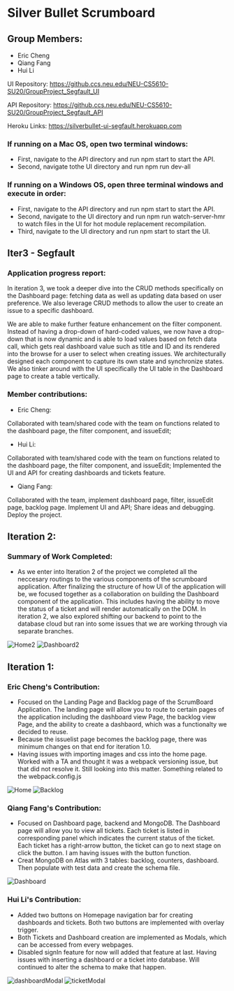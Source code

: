# Silver Bullet Scrumboard 
## Group Members:
- Eric Cheng
- Qiang Fang
- Hui Li

UI Repository: https://github.ccs.neu.edu/NEU-CS5610-SU20/GroupProject_Segfault_UI

API Repository: https://github.ccs.neu.edu/NEU-CS5610-SU20/GroupProject_Segfault_API

Heroku Links: https://silverbullet-ui-segfault.herokuapp.com


### If running on a Mac OS, open two terminal windows:
- First, navigate to the API directory and run npm start to start the API.
- Second, navigate tothe UI directory and run npm run dev-all
### If running on a Windows OS, open three terminal windows and execute in order:
- First, navigate to the API directory and run npm start to start the API.
- Second, navigate to the UI directory and run npm run watch-server-hmr to watch files in the UI for hot module replacement recompilation.
- Third, navigate to the UI directory and run npm start to start the UI.

## Iter3 - Segfault
### Application progress report:

In iteration 3, we took a deeper dive into the CRUD methods specifically on the Dashboard page: fetching data as well as updating data based on user preference. We also leverage CRUD methods to allow the user to create an issue to a specific dashboard.

We are able to make further feature enhancement on the filter component. Instead of having a drop-down of hard-coded values, we now have a drop-down that is now dynamic and is able to load values based on fetch data call, which gets real dashboard value such as title and ID and its rendered into the browse for a user to select when creating issues. We architecturally designed each component to capture its own state and synchronize states. We also tinker around with the UI specifically the UI table in the Dashboard page to create a table vertically.

### Member contributions:

- Eric Cheng:

Collaborated with team/shared code with the team on functions related to the dashboard page, the filter component, and issueEdit;

- Hui Li:

Collaborated with team/shared code with the team on functions related to the dashboard page, the filter component, and issueEdit; Implemented the UI and API for creating dashboards and tickets feature.

- Qiang Fang:

Collaborated with the team, implement dashboard page, filter, issueEdit page, backlog page. Implement UI and API; Share ideas and debugging. Deploy the project.

## Iteration 2:
### Summary of Work Completed:
- As we enter into Iteration 2 of the project we completed all the neccesary routings to the various components of the scrumboard application. After finalizing the structure of how UI of the application will be, we focused together as a collaboration on building the Dashboard component of the application. This includes having the ability to move the status of a ticket and will render automatically on the DOM. In iteration 2, we also explored shifting our backend to point to the database cloud but ran into some issues that we are working through via separate branches.

![Home2](/images/homepage.png)
![Dashboard2](/images/Dashboard2.png)

## Iteration 1:
### Eric Cheng's Contribution: 
- Focused on the Landing Page and Backlog page of the ScrumBoard Application. The landing page will allow you to route to certain pages of the application including the dashboard view Page, the backlog view Page, and the ability to create a dashbaord, which was a functionalty we decided to reuse. 
- Because the issuelist page becomes the backlog page, there was minimum changes on that end for iteration 1.0. 
- Having issues with importing images and css into the home page. Worked with a TA and thought it was a webpack versioning issue, but that did not resolve it. Still looking into this matter. Something related to the webpack.config.js

![Home](/images/Home.png)
![Backlog](/images/BackLog.png)

### Qiang Fang's Contribution: 
- Focused on Dashboard page, backend and MongoDB. The Dashboard page will allow you to view all tickets. Each ticket is listed in corresponding panel which indicates the current status of the ticket. Each ticket has a right-arrow button, the ticket can go to next stage on click the button. I am having issues with the button function.
- Creat MongoDB on Atlas with 3 tables: backlog, counters, dashboard. Then populate with test data and create the schema file.

![Dashboard](/images/Dashboard.png)

### Hui Li's Contribution: 
- Added two buttons on Homepage navigation bar for creating dashboards and tickets. Both two buttons are implemented with overlay trigger.
- Both Tickets and Dashboard creation are implemented as Modals, which can be accessed from every webpages.
- Disabled signIn feature for now will added that feature at last. Having issues with inserting a dashboard or a ticket into database. Will continued to alter the schema to make that happen.

![dashboardModal](/images/dashboardModal.png)
![ticketModal](/images/ticketModal.png)
